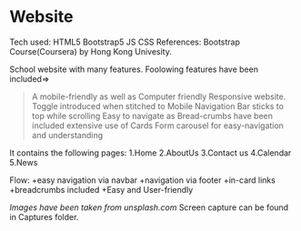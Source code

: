 # Website
Tech used: HTML5 Bootstrap5 JS CSS
References: Bootstrap Course(Coursera) by Hong Kong Univesity.

School website with many features.
Foolowing features have been included=>
>A mobile-friendly as well as Computer friendly Responsive website.
>Toggle introduced when stitched to Mobile
>Navigation Bar sticks to top while scrolling
>Easy to navigate as Bread-crumbs have been included
>extensive use of Cards Form carousel for easy-navigation and understanding

It contains the following pages:
1.Home
2.AboutUs
3.Contact us
4.Calendar
5.News


Flow:
+easy navigation via navbar
+navigation via footer
+in-card links
+breadcrumbs included
+Easy and User-friendly

*Images have been taken from unsplash.com*
Screen capture can be found in Captures folder.


